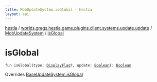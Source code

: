```yaml
---
title: MobUpdateSystem.isGlobal - hestia
layout: api
---
```


<div class='api-docs-breadcrumbs'><a href="../../index.html">hestia</a> / <a href="../index.html">worlds.gregs.hestia.game.plugins.client.systems.update.update</a> / <a href="index.html">MobUpdateSystem</a> / <a href="./is-global.html">isGlobal</a></div>

# isGlobal

<div class="signature"><code><span class="keyword">fun </span><span class="identifier">isGlobal</span><span class="symbol">(</span><span class="parameterName" id="worlds.gregs.hestia.game.plugins.client.systems.update.update.MobUpdateSystem$isGlobal(worlds.gregs.hestia.game.update.DisplayFlag, kotlin.Boolean)/type">type</span><span class="symbol">:</span>&nbsp;<a href="../../worlds.gregs.hestia.game.update/-display-flag/index.html"><span class="identifier">DisplayFlag</span></a><span class="symbol">?</span><span class="symbol">, </span><span class="parameterName" id="worlds.gregs.hestia.game.plugins.client.systems.update.update.MobUpdateSystem$isGlobal(worlds.gregs.hestia.game.update.DisplayFlag, kotlin.Boolean)/update">update</span><span class="symbol">:</span>&nbsp;<a href="https://kotlinlang.org/api/latest/jvm/stdlib/kotlin/-boolean/index.html"><span class="identifier">Boolean</span></a><span class="symbol">)</span><span class="symbol">: </span><a href="https://kotlinlang.org/api/latest/jvm/stdlib/kotlin/-boolean/index.html"><span class="identifier">Boolean</span></a></code></div>

Overrides <a href="../../worlds.gregs.hestia.game.plugins.client.systems.update.bases.update/-base-update-system/is-global.html">BaseUpdateSystem.isGlobal</a>

